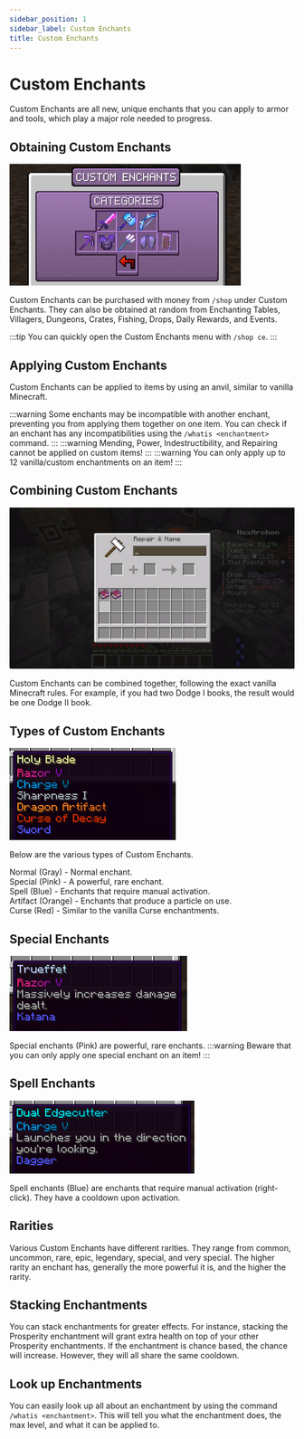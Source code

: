 ```yaml
---
sidebar_position: 1
sidebar_label: Custom Enchants
title: Custom Enchants
---
```


# Custom Enchants

Custom Enchants are all new, unique enchants that you can apply to armor and tools, which play a major role needed to progress.

## Obtaining Custom Enchants

![Custom Enchants](./img/ce-categories.png)

Custom Enchants can be purchased with money from `/shop` under Custom Enchants. They can also be obtained at random from Enchanting Tables, Villagers, Dungeons, Crates, Fishing, Drops, Daily Rewards, and Events.

:::tip
You can quickly open the Custom Enchants menu with `/shop ce`.
:::

## Applying Custom Enchants

Custom Enchants can be applied to items by using an anvil, similar to vanilla Minecraft.

:::warning
Some enchants may be incompatible with another enchant, preventing you from applying them together on one item. You can check if an enchant has any incompatibilities using the `/whatis <enchantment>` command.
:::
:::warning
Mending, Power, Indestructibility, and Repairing cannot be applied on custom items!
:::
:::warning
You can only apply up to 12 vanilla/custom enchantments on an item!
:::

## Combining Custom Enchants

![Combining Enchants](./img/ce-combine.gif)

Custom Enchants can be combined together, following the exact vanilla Minecraft rules. For example, if you had two Dodge I books, the result would be one Dodge II book.

## Types of Custom Enchants

![Enchant Types](./img/ce-types.png)

Below are the various types of Custom Enchants.

Normal (Gray) - Normal enchant. <br />
Special (Pink) - A powerful, rare enchant. <br />
Spell (Blue) - Enchants that require manual activation. <br />
Artifact (Orange) - Enchants that produce a particle on use. <br />
Curse (Red) - Similar to the vanilla Curse enchantments. <br />

## Special Enchants

![Special Enchant](./img/ce-special-enchant.png)

Special enchants (Pink) are powerful, rare enchants.
:::warning
Beware that you can only apply one special enchant on an item!
:::

## Spell Enchants

![Spell Enchant](./img/ce-spell-enchant.png)

Spell enchants (Blue) are enchants that require manual activation (right-click). They have a cooldown upon activation.

## Rarities

Various Custom Enchants have different rarities. They range from common, uncommon, rare, epic, legendary, special, and very special. The higher rarity an enchant has, generally the more powerful it is, and the higher the rarity.

## Stacking Enchantments

You can stack enchantments for greater effects. For instance, stacking the Prosperity enchantment will grant extra health on top of your other Prosperity enchantments. If the enchantment is chance based, the chance will increase. However, they will all share the same cooldown.

## Look up Enchantments

You can easily look up all about an enchantment by using the command `/whatis <enchantment>`. This will tell you what the enchantment does, the max level, and what it can be applied to.